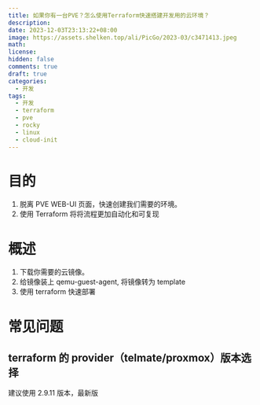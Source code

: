 ```yaml
---
title: 如果你有一台PVE？怎么使用Terraform快速搭建开发用的云环境？
description: 
date: 2023-12-03T23:13:22+08:00
image: https://assets.shelken.top/ali/PicGo/2023-03/c3471413.jpeg
math: 
license: 
hidden: false
comments: true
draft: true
categories:
  - 开发
tags:
  - 开发
  - terraform
  - pve
  - rocky
  - linux
  - cloud-init
---
```


# 目的

1. 脱离 PVE WEB-UI 页面，快速创建我们需要的环境。
2. 使用 Terraform 将将流程更加自动化和可复现

# 概述

1. 下载你需要的云镜像。
2. 给镜像装上 qemu-guest-agent, 将镜像转为 template
3. 使用 terraform 快速部署

# 常见问题

## terraform 的 provider（telmate/proxmox）版本选择

建议使用 2.9.11 版本，最新版